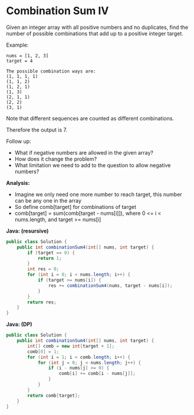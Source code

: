 # Combination Sum IV

Given an integer array with all positive numbers and no duplicates, find the number of possible combinations that add up to a positive integer target.

Example:

    nums = [1, 2, 3]
    target = 4

    The possible combination ways are:
    (1, 1, 1, 1)
    (1, 1, 2)
    (1, 2, 1)
    (1, 3)
    (2, 1, 1)
    (2, 2)
    (3, 1)

Note that different sequences are counted as different combinations.

Therefore the output is 7.

Follow up:
- What if negative numbers are allowed in the given array?
- How does it change the problem?
- What limitation we need to add to the question to allow negative numbers?

**Analysis:**
- Imagine we only need one more number to reach target, this number can be any one in the array
- So define comb[target] for combinations of target
- comb[target] = sum(comb[target - nums[i]]), where 0 <= i < nums.length, and target >= nums[i]

**Java: (resursive)**
```java
public class Solution {
    public int combinationSum4(int[] nums, int target) {
        if (target == 0) {
            return 1;
        }
        int res = 0;
        for (int i = 0; i < nums.length; i++) {
            if (target >= nums[i]) {
                res += combinationSum4(nums, target - nums[i]);
            }
        }
        return res;
    }
}
```

**Java: (DP)**
```java
public class Solution {
    public int combinationSum4(int[] nums, int target) {
        int[] comb = new int[target + 1];
        comb[0] = 1;
        for (int i = 1; i < comb.length; i++) {
            for (int j = 0; j < nums.length; j++) {
                if (i - nums[j] >= 0) {
                    comb[i] += comb[i - nums[j]];
                }
            }
        }
        return comb[target];
    }
}
```

